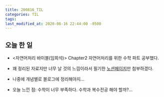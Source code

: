 ```yaml
---
title: 200816_TIL
categories: TIL
tags:
last_modified_at: 2020-08-16 22:44:00 -0500
---
```


## 오늘 한 일

* <자연어처리 바이블(임희석)> Chapter2 자연어처리를 위한 수학 파트 공부했다.

* 꽤 정리된 자료지만 너무 날 것의 느낌이라서 필기한 [노션페이지](https://jeinalog.tistory.com/25?category=900850)만 첨부하겠다.

* 나중에 개념별로 블로그에 정리해야지...

* 오늘 느낀 점: 수학이 너무 부족하다. 수학과 복수전공 해야 할까?...
